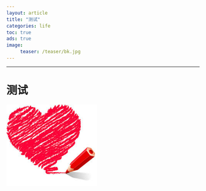 ```yaml
---
layout: article
title: "测试"
categories: life
toc: true
ads: true
image:
     teaser: /teaser/bk.jpg
---
```


---

# 测试

![1](https://github.com/storage201602/storage201602/blob/master/chendong/xin.jpg?raw=true) 
